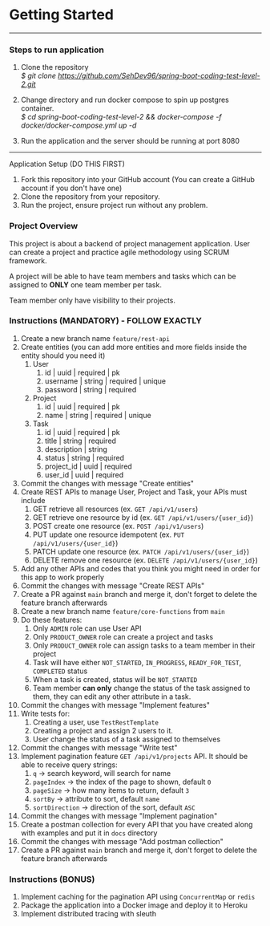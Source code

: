 # Getting Started

---
### Steps to run application  
1. Clone the repository </br>
   <em>$ git clone https://github.com/SehDev96/spring-boot-coding-test-level-2.git</em>
   
2. Change directory and run docker compose to spin up postgres container. </br>
   <em>$ cd spring-boot-coding-test-level-2 && docker-compose -f docker/docker-compose.yml up -d</em>
   
3. Run the application and the server should be running at port 8080

---

Application Setup (DO THIS FIRST)

1. Fork this repository into your GitHub account (You can create a GitHub account if you don't have one)
2. Clone the repository from your repository.
3. Run the project, ensure project run without any problem.

### Project Overview
This project is about a backend of project management application. User can create a project and practice agile methodology using SCRUM framework.

A project will be able to have team members and tasks which can be assigned to **ONLY** one team member per task.

Team member only have visibility to their projects.

### Instructions (MANDATORY) - FOLLOW EXACTLY
1. Create a new branch name `feature/rest-api`
2. Create entities (you can add more entities and more fields inside the entity should you need it)
   1. User
      1. id | uuid | required | pk
      2. username | string | required | unique
      3. password | string | required 
   2. Project
      1. id | uuid | required | pk
      2. name | string | required | unique
   3. Task
      1. id | uuid | required | pk
      2. title | string | required
      3. description | string
      4. status | string | required
      5. project_id | uuid | required
      6. user_id | uuid | required
3. Commit the changes with message "Create entities"
4. Create REST APIs to manage User, Project and Task, your APIs must include
   1. GET retrieve all resources (ex. `GET /api/v1/users`)
   2. GET retrieve one resource by id (ex. `GET /api/v1/users/{user_id}`)
   3. POST create one resource (ex. `POST /api/v1/users`)
   4. PUT update one resource idempotent (ex. `PUT /api/v1/users/{user_id}`)
   5. PATCH update one resource (ex. `PATCH /api/v1/users/{user_id}`)
   6. DELETE remove one resource (ex. `DELETE /api/v1/users/{user_id}`)
5. Add any other APIs and codes that you think you might need in order for this app to work properly
6. Commit the changes with message "Create REST APIs"
7. Create a PR against `main` branch and merge it, don't forget to delete the feature branch afterwards
8. Create a new branch name `feature/core-functions` from `main`
9. Do these features:
   1. Only `ADMIN` role can use User API
   2. Only `PRODUCT_OWNER` role can create a project and tasks
   3. Only `PRODUCT_OWNER` role can assign tasks to a team member in their project
   4. Task will have either `NOT_STARTED`, `IN_PROGRESS`, `READY_FOR_TEST`, `COMPLETED` status
   5. When a task is created, status will be `NOT_STARTED`
   6. Team member **can only** change the status of the task assigned to them, they can edit any other attribute in a task.
10. Commit the changes with message "Implement features"
11. Write tests for:
    1. Creating a user, use `TestRestTemplate`
    2. Creating a project and assign 2 users to it.
    3. User change the status of a task assigned to themselves
12. Commit the changes with message "Write test"
13. Implement pagination feature `GET /api/v1/projects` API. It should be able to receive query strings:
    1. `q` -> search keyword, will search for name
    2. `pageIndex` -> the index of the page to shown, default `0`
    3. `pageSize` -> how many items to return, default `3`
    4. `sortBy` -> attribute to sort, default `name`
    5. `sortDirection` -> direction of the sort, default `ASC`
14. Commit the changes with message "Implement pagination"
15. Create a postman collection for every API that you have created along with examples and put it in `docs` directory
16. Commit the changes with message "Add postman collection"
17. Create a PR against `main` branch and merge it, don't forget to delete the feature branch afterwards

### Instructions (BONUS)
1. Implement caching for the pagination API using `ConcurrentMap` or `redis`
2. Package the application into a Docker image and deploy it to Heroku
3. Implement distributed tracing with sleuth
